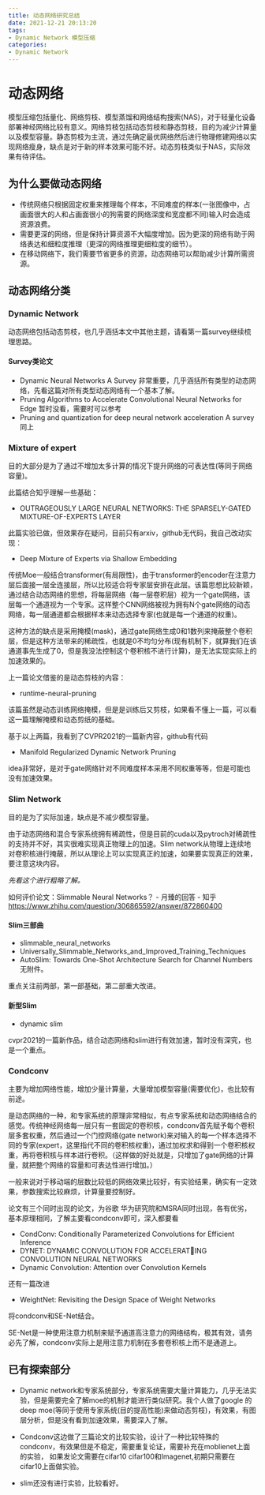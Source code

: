```yaml
---
title: 动态网络研究总结  
date: 2021-12-21 20:13:20
tags:
- Dynamic Network 模型压缩
categories: 
- Dynamic Network
---
```

# 动态网络

模型压缩包括量化、网络剪枝、模型蒸馏和网络结构搜索(NAS)，对于轻量化设备部署神经网络比较有意义。网络剪枝包括动态剪枝和静态剪枝，目的为减少计算量以及模型容量。静态剪枝为主流，通过先确定最优网络然后进行物理修建网络以实现网络瘦身，缺点是对于新的样本效果可能不好。动态剪枝类似于NAS，实际效果有待评估。

## 为什么要做动态网络

+ 传统网络只根据固定权重来推理每个样本，不同难度的样本(一张图像中，占画面很大的人和占画面很小的狗需要的网络深度和宽度都不同)输入时会造成资源浪费。
+ 需要更深的网络，但是保持计算资源不大幅度增加。因为更深的网络有助于网络表达和细粒度推理（更深的网络推理更细粒度的细节）。
+ 在移动网络下，我们需要节省更多的资源，动态网络可以帮助减少计算所需资源。

## 动态网络分类

### Dynamic Network

动态网络包括动态剪枝，也几乎涵括本文中其他主题，请看第一篇survey继续梳理思路。

#### Survey类论文

+ Dynamic Neural Networks A Survey 非常重要，几乎涵括所有类型的动态网络，先看这篇对所有类型动态网络有一个基本了解。
+ Pruning Algorithms to Accelerate Convolutional Neural Networks for Edge 暂时没看，需要时可以参考
+ Pruning and quantization for deep neural network acceleration A survey 同上

### Mixture of expert

目的大部分是为了通过不增加太多计算的情况下提升网络的可表达性(等同于网络容量)。

此篇结合知乎理解一些基础：

+ OUTRAGEOUSLY LARGE NEURAL NETWORKS: THE SPARSELY-GATED MIXTURE-OF-EXPERTS LAYER

此篇实验已做，但效果存在疑问，目前只有arxiv，github无代码，我自己改动实现：

+ Deep Mixture of Experts via Shallow Embedding

传统Moe一般结合transformer(有局限性)，由于transformer的encoder在注意力层后面接一层全连接层，所以比较适合将专家层安排在此层。该篇思想比较新颖，通过结合动态网络的思想，将每层网络（每一层卷积层）视为一个gate网络，该层每一个通道视为一个专家。这样整个CNN网络被视为拥有N个gate网络的动态网络，每一层通道都会根据样本来动态选择专家(也就是每一个通道的权重)。

这种方法的缺点是采用掩模(mask)，通过gate网络生成0和1数列来掩蔽整个卷积层，但是这种方法带来的稀疏性，也就是0不均匀分布(现有机制下，就算我们在该通道事先生成了0，但是我没法控制这个卷积核不进行计算)，是无法实现实际上的加速效果的。

上一篇论文借鉴的是动态剪枝的内容：

+ runtime-neural-pruning

该篇虽然是动态训练网络掩模，但是是训练后又剪枝，如果看不懂上一篇，可以看这一篇理解掩模和动态剪纸的基础。

基于以上两篇，我看到了CVPR2021的一篇新内容，github有代码

+ Manifold Regularized Dynamic Network Pruning

idea非常好，是对于gate网络针对不同难度样本采用不同权重等等，但是可能也没有加速效果。

### Slim Network

目的是为了实际加速，缺点是不减少模型容量。

由于动态网络和混合专家系统拥有稀疏性，但是目前的cuda以及pytroch对稀疏性的支持并不好，其实很难实现真正物理上的加速。Slim network从物理上连续地对卷积核进行掩蔽，所以从理论上可以实现真正的加速，如果要实现真正的效果，要注意这块内容。

*先看这个进行粗略了解。*

如何评价论文：Slimmable Neural Networks？ - 月臻的回答 - 知乎 https://www.zhihu.com/question/306865592/answer/872860400

#### Slim三部曲

+ slimmable_neural_networks
+ Universally_Slimmable_Networks_and_Improved_Training_Techniques
+ AutoSlim: Towards One-Shot Architecture Search for Channel Numbers 无附件。

重点关注前两部，第一部基础，第二部重大改进。

#### 新型Slim

+ dynamic slim 

cvpr2021的一篇新作品，结合动态网络和slim进行有效加速，暂时没有深究，也是一个重点。

### Condconv

主要为增加网络性能，增加少量计算量，大量增加模型容量(需要优化)，也比较有前途。

是动态网络的一种，和专家系统的原理非常相似，有点专家系统和动态网络结合的感觉。传统神经网络每一层只有一套固定的卷积核，condconv首先赋予每个卷积层多套权重，然后通过一个门控网络(gate network)来对输入的每一个样本选择不同的专家(expert，这里指代不同的卷积核权重)，通过加权求和得到一个卷积核权重，再将卷积核与样本进行卷积。（这样做的好处就是，只增加了gate网络的计算量，就把整个网络的容量和可表达性进行增加。）

一般来说对于移动端的层数比较低的网络效果比较好，有实验结果，确实有一定效果，参数搜索比较麻烦，计算量要控制好。

论文有三个同时出现的论文，为谷歌 华为研究院和MSRA同时出现，各有优劣，基本原理相同，了解主要看condconv即可，深入都要看

+ CondConv: Conditionally Parameterized Convolutions for Efficient Inference
+ DYNET: DYNAMIC CONVOLUTION FOR ACCELERATING CONVOLUTION NEURAL NETWORKS
+ Dynamic Convolution: Attention over Convolution Kernels

还有一篇改进

+ WeightNet: Revisiting the Design Space of Weight Networks

将condconv和SE-Net结合。

SE-Net是一种使用注意力机制来赋予通道高注意力的网络结构，极其有效，请务必先了解，condconv实际上是用注意力机制在多套卷积核上而不是通道上。

## 已有探索部分

+ Dynamic network和专家系统部分，专家系统需要大量计算能力，几乎无法实验，但是需要完全了解moe的机制才能进行类似研究。我个人做了google 的deep moe(等同于使用专家系统(目的提高性能)来做动态剪枝)，有效果，有图层分析，但是没有看到加速效果，需要深入了解。

+ Condconv这边做了三篇论文的比较实验，设计了一种比较特殊的condconv，有效果但是不稳定，需要重复论证，需要补充在moblienet上面的实验， 如果发论文需要在cifar10 cifar100和Imagenet,初期只需要在cifar10上面做实验。

+ slim还没有进行实验，比较看好。




